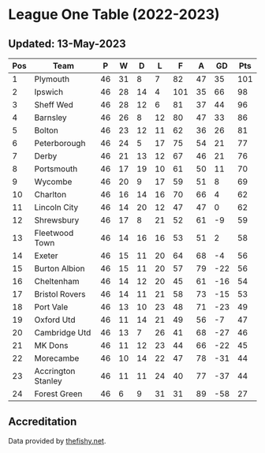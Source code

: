 # League One Table (2022-2023)
## Updated: 13-May-2023

| Pos | Team | P | W | D | L | F | A | GD | Pts |
| --- | --- | --- | --- | --- | --- | --- | --- | --- | --- |
| 1 | Plymouth | 46 | 31 | 8 | 7 | 82 | 47 | 35 | 101 |
| 2 | Ipswich | 46 | 28 | 14 | 4 | 101 | 35 | 66 | 98 |
| 3 | Sheff Wed | 46 | 28 | 12 | 6 | 81 | 37 | 44 | 96 |
| 4 | Barnsley | 46 | 26 | 8 | 12 | 80 | 47 | 33 | 86 |
| 5 | Bolton | 46 | 23 | 12 | 11 | 62 | 36 | 26 | 81 |
| 6 | Peterborough | 46 | 24 | 5 | 17 | 75 | 54 | 21 | 77 |
| 7 | Derby | 46 | 21 | 13 | 12 | 67 | 46 | 21 | 76 |
| 8 | Portsmouth | 46 | 17 | 19 | 10 | 61 | 50 | 11 | 70 |
| 9 | Wycombe | 46 | 20 | 9 | 17 | 59 | 51 | 8 | 69 |
| 10 | Charlton | 46 | 16 | 14 | 16 | 70 | 66 | 4 | 62 |
| 11 | Lincoln City | 46 | 14 | 20 | 12 | 47 | 47 | 0 | 62 |
| 12 | Shrewsbury | 46 | 17 | 8 | 21 | 52 | 61 | -9 | 59 |
| 13 | Fleetwood Town | 46 | 14 | 16 | 16 | 53 | 51 | 2 | 58 |
| 14 | Exeter | 46 | 15 | 11 | 20 | 64 | 68 | -4 | 56 |
| 15 | Burton Albion | 46 | 15 | 11 | 20 | 57 | 79 | -22 | 56 |
| 16 | Cheltenham | 46 | 14 | 12 | 20 | 45 | 61 | -16 | 54 |
| 17 | Bristol Rovers | 46 | 14 | 11 | 21 | 58 | 73 | -15 | 53 |
| 18 | Port Vale | 46 | 13 | 10 | 23 | 48 | 71 | -23 | 49 |
| 19 | Oxford Utd | 46 | 11 | 14 | 21 | 49 | 56 | -7 | 47 |
| 20 | Cambridge Utd | 46 | 13 | 7 | 26 | 41 | 68 | -27 | 46 |
| 21 | MK Dons | 46 | 11 | 12 | 23 | 44 | 66 | -22 | 45 |
| 22 | Morecambe | 46 | 10 | 14 | 22 | 47 | 78 | -31 | 44 |
| 23 | Accrington Stanley | 46 | 11 | 11 | 24 | 40 | 77 | -37 | 44 |
| 24 | Forest Green | 46 | 6 | 9 | 31 | 31 | 89 | -58 | 27 |

## Accreditation 

Data provided by [thefishy.net](https://www.thefishy.net/).